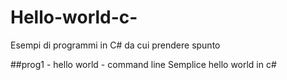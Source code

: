 # Hello-world-c-
Esempi di programmi in C# da cui prendere spunto

##prog1 - hello world - command line
Semplice hello world in c#

